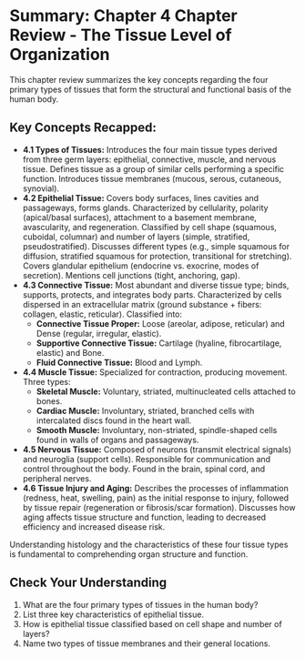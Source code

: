 # Summary: Chapter 4 Chapter Review - The Tissue Level of Organization

This chapter review summarizes the key concepts regarding the four primary types of tissues that form the structural and functional basis of the human body.

## Key Concepts Recapped:

*   **4.1 Types of Tissues:** Introduces the four main tissue types derived from three germ layers: epithelial, connective, muscle, and nervous tissue. Defines tissue as a group of similar cells performing a specific function. Introduces tissue membranes (mucous, serous, cutaneous, synovial).
*   **4.2 Epithelial Tissue:** Covers body surfaces, lines cavities and passageways, forms glands. Characterized by cellularity, polarity (apical/basal surfaces), attachment to a basement membrane, avascularity, and regeneration. Classified by cell shape (squamous, cuboidal, columnar) and number of layers (simple, stratified, pseudostratified). Discusses different types (e.g., simple squamous for diffusion, stratified squamous for protection, transitional for stretching). Covers glandular epithelium (endocrine vs. exocrine, modes of secretion). Mentions cell junctions (tight, anchoring, gap).
*   **4.3 Connective Tissue:** Most abundant and diverse tissue type; binds, supports, protects, and integrates body parts. Characterized by cells dispersed in an extracellular matrix (ground substance + fibers: collagen, elastic, reticular). Classified into:
    *   **Connective Tissue Proper:** Loose (areolar, adipose, reticular) and Dense (regular, irregular, elastic).
    *   **Supportive Connective Tissue:** Cartilage (hyaline, fibrocartilage, elastic) and Bone.
    *   **Fluid Connective Tissue:** Blood and Lymph.
*   **4.4 Muscle Tissue:** Specialized for contraction, producing movement. Three types:
    *   **Skeletal Muscle:** Voluntary, striated, multinucleated cells attached to bones.
    *   **Cardiac Muscle:** Involuntary, striated, branched cells with intercalated discs found in the heart wall.
    *   **Smooth Muscle:** Involuntary, non-striated, spindle-shaped cells found in walls of organs and passageways.
*   **4.5 Nervous Tissue:** Composed of neurons (transmit electrical signals) and neuroglia (support cells). Responsible for communication and control throughout the body. Found in the brain, spinal cord, and peripheral nerves.
*   **4.6 Tissue Injury and Aging:** Describes the processes of inflammation (redness, heat, swelling, pain) as the initial response to injury, followed by tissue repair (regeneration or fibrosis/scar formation). Discusses how aging affects tissue structure and function, leading to decreased efficiency and increased disease risk.

Understanding histology and the characteristics of these four tissue types is fundamental to comprehending organ structure and function.

## Check Your Understanding

1.  What are the four primary types of tissues in the human body?
2.  List three key characteristics of epithelial tissue.
3.  How is epithelial tissue classified based on cell shape and number of layers?
4.  Name two types of tissue membranes and their general locations.
